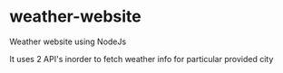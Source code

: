 # weather-website
Weather website using NodeJs

It uses 2 API's inorder to fetch weather info for particular provided city
